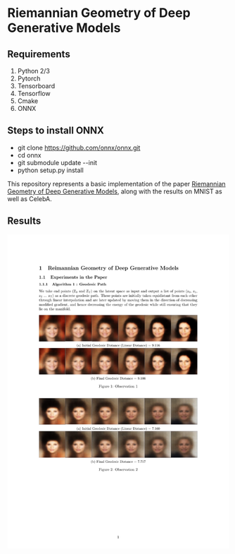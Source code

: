 # Riemannian Geometry of Deep Generative Models

## Requirements 
1) Python 2/3
2) Pytorch
3) Tensorboard
4) Tensorflow
5) Cmake
6) ONNX

## Steps to install ONNX
- git clone https://github.com/onnx/onnx.git
- cd onnx
- git submodule update --init
- python setup.py install

This repository represents a basic implementation of the paper <a href="https://arxiv.org/abs/1711.08014">Riemannian Geometry of Deep Generative Models</a>, along with the results on MNIST as well as CelebA.

## Results

<img src='img1.jpg'>